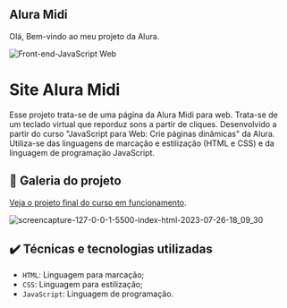 ## Alura Midi

Olá, Bem-vindo ao meu projeto da Alura.

![Front-end-JavaScript Web](https://github.com/TwoTonne/alura-midi/assets/69181302/6206c46a-a75b-42a1-b6e4-2315bbd28b9c)

# Site Alura Midi

Esse projeto trata-se de uma página da Alura Midi para web. Trata-se de um teclado virtual que reporduz sons a partir de cliques. Desenvolvido a partir do curso "JavaScript para Web: Crie páginas dinâmicas" da Alura. Utiliza-se das linguagens de marcação e estilização (HTML e CSS) e da linguagem de programação JavaScript.

## 📁 Galeria do projeto

[Veja o projeto final do curso em funcionamento](https://alura-midi-blush.vercel.app).

![screencapture-127-0-0-1-5500-index-html-2023-07-26-18_09_30](https://github.com/TwoTonne/alura-midi/assets/69181302/17bb6b0c-ae61-4f80-90e2-5cf415a3bdc5)

## ✔️ Técnicas e tecnologias utilizadas

- `HTML`: Linguagem para marcação;
- `CSS`: Linguagem para estilização;
- `JavaScript`: Linguagem de programação.
